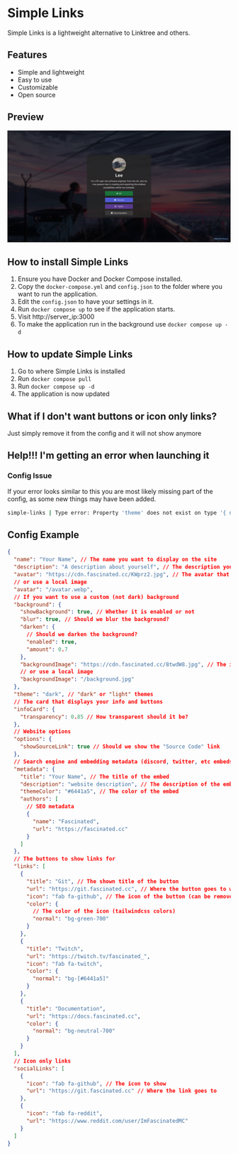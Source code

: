 # Simple Links

Simple Links is a lightweight alternative to Linktree and others.

## Features

- Simple and lightweight
- Easy to use
- Customizable
- Open source

## Preview

![Preview](/media/preview.png)

## How to install Simple Links

1. Ensure you have Docker and Docker Compose installed.
2. Copy the `docker-compose.yml` and `config.json` to the folder where you want to run the application.
3. Edit the `config.json` to have your settings in it.
4. Run `docker compose up` to see if the application starts.
5. Visit http://server_ip:3000
6. To make the application run in the background use `docker compose up -d`

## How to update Simple Links

1. Go to where Simple Links is installed
2. Run `docker compose pull`
3. Run `docker compose up -d`
4. The application is now updated

## What if I don't want buttons or icon only links?

Just simply remove it from the config and it will not show anymore

## Help!!! I'm getting an error when launching it

### Config Issue

If your error looks similar to this you are most likely missing part of the config, as some new things may have been added.

```bash
simple-links | Type error: Property 'theme' does not exist on type '{ name: string; description: string; avatar: string; background: { showBackground: boolean; blur: boolean; darken: { enabled: boolean; amount: number; }; backgroundImage: string; }; infoCard: { transparency: number; }; metadata: { ...; }; options: { ...; }; analytics: { ...; }; links: { ...; }[]; }'.
```

## Config Example

```json
{
  "name": "Your Name", // The name you want to display on the site
  "description": "A description about yourself", // The description you want to use
  "avatar": "https://cdn.fascinated.cc/KWprz2.jpg", // The avatar that is shown at the top of the site
  // or use a local image
  "avatar": "/avatar.webp",
  // If you want to use a custom (not dark) background
  "background": {
    "showBackground": true, // Whether it is enabled or not
    "blur": true, // Should we blur the background?
    "darken": {
      // Should we darken the background?
      "enabled": true,
      "amount": 0.7
    },
    "backgroundImage": "https://cdn.fascinated.cc/8twdW8.jpg", // The image to use in the background
    // or use a local image
    "backgroundImage": "/background.jpg"
  },
  "theme": "dark", // "dark" or "light" themes
  // The card that displays your info and buttons
  "infoCard": {
    "transparency": 0.85 // How transparent should it be?
  },
  // Website options
  "options": {
    "showSourceLink": true // Should we show the "Source Code" link
  },
  // Search engine and embedding metadata (discord, twitter, etc embeds)
  "metadata": {
    "title": "Your Name", // The title of the embed
    "description": "website description", // The description of the embed
    "themeColor": "#6441a5", // The color of the embed
    "authors": [
      // SEO metadata
      {
        "name": "Fascinated",
        "url": "https://fascinated.cc"
      }
    ]
  },
  // The buttons to show links for
  "links": [
    {
      "title": "Git", // The shown title of the button
      "url": "https://git.fascinated.cc", // Where the button goes to when clicked
      "icon": "fab fa-github", // The icon of the button (can be removed to show no icon)
      "color": {
        // The color of the icon (tailwindcss colors)
        "normal": "bg-green-700"
      }
    },
    {
      "title": "Twitch",
      "url": "https://twitch.tv/fascinated_",
      "icon": "fab fa-twitch",
      "color": {
        "normal": "bg-[#6441a5]"
      }
    },
    {
      "title": "Documentation",
      "url": "https://docs.fascinated.cc",
      "color": {
        "normal": "bg-neutral-700"
      }
    }
  ],
  // Icon only links
  "socialLinks": [
    {
      "icon": "fab fa-github", // The icon to show
      "url": "https://git.fascinated.cc" // Where the link goes to
    },
    {
      "icon": "fab fa-reddit",
      "url": "https://www.reddit.com/user/ImFascinatedMC"
    }
  ]
}
```
